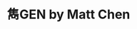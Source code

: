 ---
title: "雋GEN by Matt Chen"
description: "雋GEN by Matt Chen"
layout: shop
keywords:
  - 美食競賽
  - 台灣美食
  - 美食精選
datePublished: "2025-06-30"
dateModified: "2025-07-07"
city: "高雄市"
district: "前鎮區"
address: "高雄市前鎮區復興四路8號"
phone: "073384885"
geo: "22.604326410394755, 120.29928960453516"
google_map: "https://maps.app.goo.gl/NSswK2yNTwJaWgCM8"
footinder: "https://footinder.com.tw/%e9%ab%98%e9%9b%84%e5%b8%82%e5%89%8d%e9%8e%ae%e5%8d%80/362185/"
official: "https://www.gentaiwan.com/"
award:
  - name: "500盤"
    year: "2024"
    entries:
      - dishes:
          - "陳年菜脯鮑魚扣花菇"

---